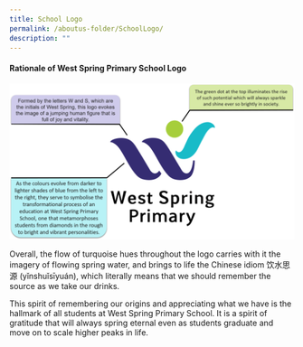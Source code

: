 ```yaml
---
title: School Logo
permalink: /aboutus-folder/SchoolLogo/
description: ""
---
```

#### **Rationale of West Spring Primary School Logo**

![](/images/School-Logo-1024x562.png)

Overall, the flow of turquoise hues throughout the logo carries with it the imagery of flowing spring water, and brings to life the Chinese idiom 饮水思源 (yǐnshuǐsīyuán), which literally means that we should remember the source as we take our drinks.

This spirit of remembering our origins and appreciating what we have is the hallmark of all students at West Spring Primary School. It is a spirit of gratitude that will always spring eternal even as students graduate and move on to scale higher peaks in life.
